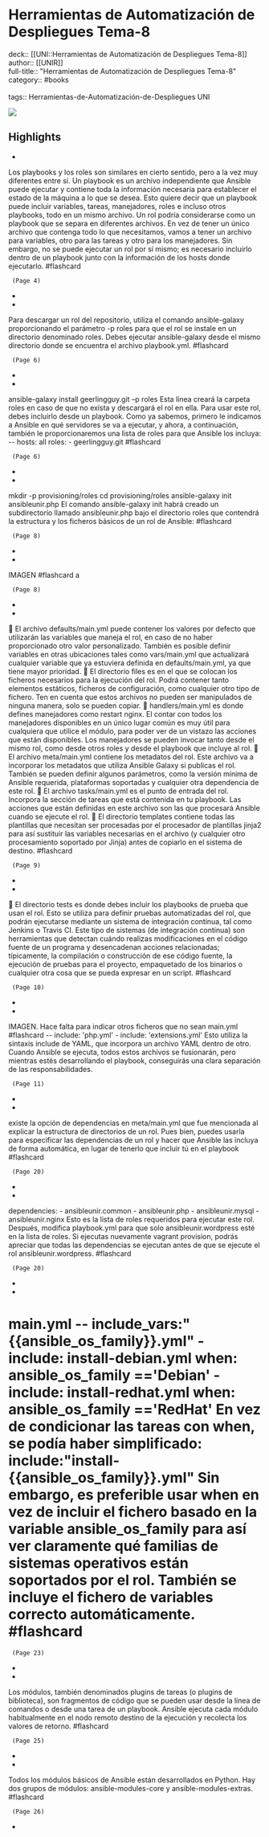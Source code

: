 # Herramientas de Automatización de Despliegues Tema-8

deck:: [[UNI::Herramientas de Automatización de Despliegues Tema-8]]\
author:: [[UNIR]]\
full-title:: "Herramientas de Automatización de Despliegues Tema-8"\
category:: #books\
\
tags:: Herramientas-de-Automatización-de-Despliegues UNI  

![](https://readwise-assets.s3.amazonaws.com/media/uploaded_book_covers/profile_22942/e3359d36-b8eb-40cb-9801-7103ac0b8eab.jpg)

## Highlights
- 

Los playbooks y los roles son similares en cierto sentido, pero a la vez muy diferentes entre sí. Un playbook es un archivo independiente que Ansible puede ejecutar y contiene toda la información necesaria para establecer el estado de la máquina a lo que se desea. Esto quiere decir que un playbook puede incluir variables, tareas, manejadores, roles e incluso otros playbooks, todo en un mismo archivo. Un rol podría considerarse como un playbook que se separa en diferentes archivos. En vez de tener un único archivo que contenga todo lo que necesitamos, vamos a tener un archivo para variables, otro para las tareas y otro para los manejadores. Sin embargo, no se puede ejecutar un rol por sí mismo; es necesario incluirlo dentro de un playbook junto con la información de los hosts donde ejecutarlo. #flashcard 


     (Page 4)
-
- 

Para descargar un rol del repositorio, utiliza el comando ansible-galaxy proporcionando el parámetro -p roles para que el rol se instale en un directorio denominado roles. Debes ejecutar ansible-galaxy desde el mismo directorio donde se encuentra el archivo playbook.yml. #flashcard 


     (Page 6)
-
- 

ansible-galaxy install geerlingguy.git –p roles Esta línea creará la carpeta roles en caso de que no exista y descargará el rol en ella. Para usar este rol, debes incluirlo desde un playbook. Como ya sabemos, primero le indicamos a Ansible en qué servidores se va a ejecutar, y ahora, a continuación, también le proporcionaremos una lista de roles para que Ansible los incluya: -- hosts: all roles: - geerlingguy.git #flashcard 


     (Page 6)
-
- 

mkdir -p provisioning/roles cd provisioning/roles ansible-galaxy init ansibleunir.php El comando ansible-galaxy init habrá creado un subdirectorio llamado ansibleunir.php bajo el directorio roles que contendrá la estructura y los ficheros básicos de un rol de Ansible: #flashcard 


     (Page 8)
-
- 
 IMAGEN #flashcard 
    a

     (Page 8)
-
- 

 El archivo defaults/main.yml puede contener los valores por defecto que utilizarán las variables que maneja el rol, en caso de no haber proporcionado otro valor personalizado. También es posible definir variables en otras ubicaciones tales como vars/main.yml que actualizará cualquier variable que ya estuviera definida en defaults/main.yml, ya que tiene mayor prioridad.  El directorio files es en el que se colocan los ficheros necesarios para la ejecución del rol. Podrá contener tanto elementos estáticos, ficheros de configuración, como cualquier otro tipo de fichero. Ten en cuenta que estos archivos no pueden ser manipulados de ninguna manera, solo se pueden copiar.  handlers/main.yml es donde defines manejadores como restart nginx. El contar con todos los manejadores disponibles en un único lugar común es muy útil para cualquiera que utilice el módulo, para poder ver de un vistazo las acciones que están disponibles. Los manejadores se pueden invocar tanto desde el mismo rol, como desde otros roles y desde el playbook que incluye al rol.  El archivo meta/main.yml contiene los metadatos del rol. Este archivo va a incorporar los metadatos que utiliza Ansible Galaxy si publicas el rol. También se pueden definir algunos parámetros, como la versión mínima de Ansible requerida, plataformas soportadas y cualquier otra dependencia de este rol.  El archivo tasks/main.yml es el punto de entrada del rol. Incorpora la sección de tareas que está contenida en tu playbook. Las acciones que están definidas en este archivo son las que procesará Ansible cuando se ejecute el rol.  El directorio templates contiene todas las plantillas que necesitan ser procesadas por el procesador de plantillas jinja2 para así sustituir las variables necesarias en el archivo (y cualquier otro procesamiento soportado por Jinja) antes de copiarlo en el sistema de destino. #flashcard 


     (Page 9)
-
- 

 El directorio tests es donde debes incluir los playbooks de prueba que usan el rol. Esto se utiliza para definir pruebas automatizadas del rol, que podrán ejecutarse mediante un sistema de integración continua, tal como Jenkins o Travis CI. Este tipo de sistemas (de integración continua) son herramientas que detectan cuándo realizas modificaciones en el código fuente de un programa y desencadenan acciones relacionadas; típicamente, la compilación o construcción de ese código fuente, la ejecución de pruebas para el proyecto, empaquetado de los binarios o cualquier otra cosa que se pueda expresar en un script. #flashcard 


     (Page 10)
-
- 
 IMAGEN. Hace falta para indicar otros ficheros que no sean main.yml #flashcard 
    -- include: 'php.yml' - include: 'extensions.yml' Esto utiliza la sintaxis include de YAML, que incorpora un archivo YAML dentro de otro. Cuando Ansible se ejecuta, todos estos archivos se fusionarán, pero mientras estés desarrollando el playbook, conseguirás una clara separación de las responsabilidades.

     (Page 11)
-
- 

existe la opción de dependencias en meta/main.yml que fue mencionada al explicar la estructura de directorios de un rol. Pues bien, puedes usarla para especificar las dependencias de un rol y hacer que Ansible las incluya de forma automática, en lugar de tenerlo que incluir tú en el playbook #flashcard 


     (Page 20)
-
- 

dependencies: - ansibleunir.common - ansibleunir.php - ansibleunir.mysql - ansibleunir.nginx Esto es la lista de roles requeridos para ejecutar este rol. Después, modifica playbook.yml para que solo ansibleunir.wordpress esté en la lista de roles. Si ejecutas nuevamente vagrant provision, podrás apreciar que todas las dependencias se ejecutan antes de que se ejecute el rol ansibleunir.wordpress. #flashcard 


     (Page 20)
-
- 

# main.yml -- include_vars:"{{ansible_os_family}}.yml" - include: install-debian.yml when: ansible_os_family =='Debian' - include: install-redhat.yml when: ansible_os_family =='RedHat' En vez de condicionar las tareas con when, se podía haber simplificado: include:"install-{{ansible_os_family}}.yml" Sin embargo, es preferible usar when en vez de incluir el fichero basado en la variable ansible_os_family para así ver claramente qué familias de sistemas operativos están soportados por el rol. También se incluye el fichero de variables correcto automáticamente. #flashcard 


     (Page 23)
-
- 

Los módulos, también denominados plugins de tareas (o plugins de biblioteca), son fragmentos de código que se pueden usar desde la línea de comandos o desde una tarea de un playbook. Ansible ejecuta cada módulo habitualmente en el nodo remoto destino de la ejecución y recolecta los valores de retorno. #flashcard 


     (Page 25)
-
- 

Todos los módulos básicos de Ansible están desarrollados en Python. Hay dos grupos de módulos: ansible-modules-core y ansible-modules-extras. #flashcard 


     (Page 26)
-
